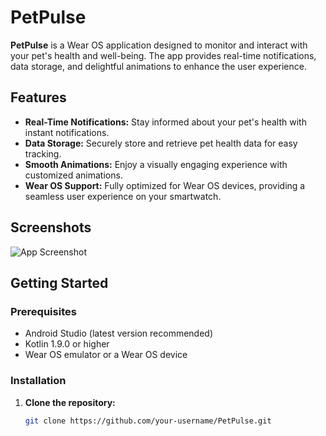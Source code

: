 # PetPulse

**PetPulse** is a Wear OS application designed to monitor and interact with your pet's health and well-being. The app provides real-time notifications, data storage, and delightful animations to enhance the user experience.

## Features

- **Real-Time Notifications:** Stay informed about your pet's health with instant notifications.
- **Data Storage:** Securely store and retrieve pet health data for easy tracking.
- **Smooth Animations:** Enjoy a visually engaging experience with customized animations.
- **Wear OS Support:** Fully optimized for Wear OS devices, providing a seamless user experience on your smartwatch.

## Screenshots

![App Screenshot](path/to/screenshot.png)

## Getting Started

### Prerequisites

- Android Studio (latest version recommended)
- Kotlin 1.9.0 or higher
- Wear OS emulator or a Wear OS device

### Installation

1. **Clone the repository:**

   ```bash
   git clone https://github.com/your-username/PetPulse.git
